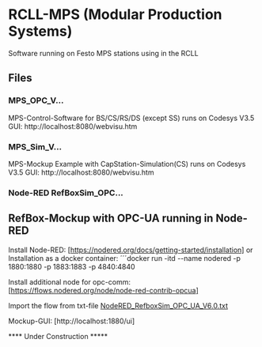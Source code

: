 # RCLL-MPS (Modular Production Systems)
Software running on Festo MPS stations using in the RCLL

## Files

### MPS_OPC_V...
MPS-Control-Software for BS/CS/RS/DS (except SS) runs on Codesys V3.5
GUI: http://localhost:8080/webvisu.htm

### MPS_Sim_V...
MPS-Mockup Example with CapStation-Simulation(CS) runs on Codesys V3.5
GUI: http://localhost:8080/webvisu.htm

### Node-RED RefBoxSim_OPC...
## RefBox-Mockup with OPC-UA running in Node-RED

Install Node-RED: [https://nodered.org/docs/getting-started/installation]
or
Installation as a docker container:
´´´docker run -itd --name nodered -p 1880:1880 -p 1883:1883 -p 4840:4840

Install additional node for opc-comm: [https://flows.nodered.org/node/node-red-contrib-opcua]

Import the flow from txt-file [NodeRED_RefboxSim_OPC_UA_V6.0.txt](./NodeRED_RefboxSim_OPC_UA_V6.0.txt)

Mockup-GUI: [http://localhost:1880/ui]

**** Under Construction *****
